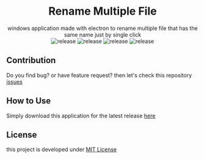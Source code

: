 <div align="center">

# Rename Multiple File
windows application made with electron to rename multiple file that has the same name just by single click  
![release](https://img.shields.io/badge/npm-5.6.0-blue.svg) 
![release](https://img.shields.io/badge/build-passing-green.svg) 
![release](https://img.shields.io/badge/coverage-100%25-green.svg) 
![release](https://img.shields.io/badge/version-0.2.1-orange.svg) 
</div>

## Contribution
Do you find bug? or have feature request? then let's check this repository [issues](https://github.com/dhanyn10/rename-multiple-file)

## How to Use
Simply download this application for the latest release <a href="https://drive.google.com/file/d/1714DQG72fEOiJs3ZYE4zOFJIxoRTw-gH/view?usp=sharing">here</a>
  
## License
this project is developed under [MIT License](LICENSE)
